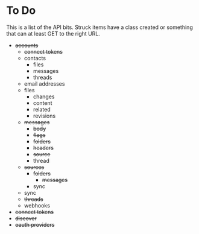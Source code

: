 # To Do

This is a list of the API bits. Struck items have a class created or something
that can at least GET to the right URL.

* <del>accounts</del>
    * <del>connect tokens</del>
    * contacts
        * files
        * messages
        * threads
    * email addresses
    * files
        * changes
        * content
        * related
        * revisions
    * <del>messages</del>
        * <del>body</del>
        * <del>flags</del>
        * <del>folders</del>
        * <del>headers</del>
        * <del>source</del>
        * thread
    * <del>sources</del>
        * <del>folders</del>
            * <del>messages</del>
        * sync
    * sync
    * <del>threads</del>
    * webhooks
* <del>connect tokens</del>
* <del>discover</del>
* <del>oauth providers</del>
